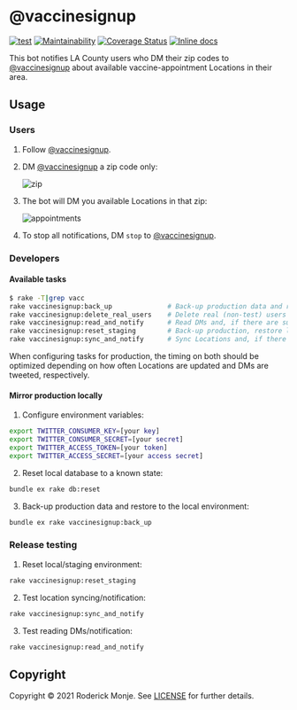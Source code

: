 # @vaccinesignup

[![test](https://github.com/ivanoblomov/vaccinesignup/actions/workflows/test.yml/badge.svg)](https://github.com/ivanoblomov/vaccinesignup/actions/workflows/test.yml)
[![Maintainability](https://api.codeclimate.com/v1/badges/dad2d32da2d576e4a99a/maintainability)](https://codeclimate.com/github/ivanoblomov/vaccinesignup/maintainability)
[![Coverage Status](https://coveralls.io/repos/github/ivanoblomov/vaccinesignup/badge.svg?branch=main&kill_cache=1)](https://coveralls.io/github/ivanoblomov/vaccinesignup?branch=main)
[![Inline docs](http://inch-ci.org/github/ivanoblomov/vaccinesignup.svg?branch=main)](http://inch-ci.org/github/ivanoblomov/vaccinesignup)

This bot notifies LA County users who DM their zip codes to [@vaccinesignup](https://twitter.com/vaccinesignup/) about available vaccine-appointment Locations in their area.

## Usage

### Users

1. Follow [@vaccinesignup](https://twitter.com/vaccinesignup/).

2. DM [@vaccinesignup](https://twitter.com/vaccinesignup/) a zip code only:

   ![zip](https://user-images.githubusercontent.com/113809/111058905-b2b68e00-845f-11eb-99d1-3aa0b4adcaad.png)

3. The bot will DM you available Locations in that zip:

   ![appointments](https://user-images.githubusercontent.com/113809/111059071-bc8cc100-8460-11eb-9148-74998844b8e9.png)

4. To stop all notifications, DM `stop` to [@vaccinesignup](https://twitter.com/vaccinesignup/).

### Developers

#### Available tasks

```bash
$ rake -T|grep vacc
rake vaccinesignup:back_up              # Back-up production data and restore to the local environment
rake vaccinesignup:delete_real_users    # Delete real (non-test) users from development environment
rake vaccinesignup:read_and_notify      # Read DMs and, if there are subscribed zip codes, notify users
rake vaccinesignup:reset_staging        # Back-up production, restore locally, and delete real users for testing
rake vaccinesignup:sync_and_notify      # Sync Locations and, if there are changes, notify users
```
When configuring tasks for production, the timing on both should be optimized depending on how often Locations are updated and DMs are tweeted, respectively.

#### Mirror production locally

1. Configure environment variables:
```bash
export TWITTER_CONSUMER_KEY=[your key]
export TWITTER_CONSUMER_SECRET=[your secret]
export TWITTER_ACCESS_TOKEN=[your token]
export TWITTER_ACCESS_SECRET=[your access secret]
```
2. Reset local database to a known state:
```bash
bundle ex rake db:reset
```
3. Back-up production data and restore to the local environment:
```bash
bundle ex rake vaccinesignup:back_up
```

### Release testing

1. Reset local/staging environment:
```bash
rake vaccinesignup:reset_staging
```
2. Test location syncing/notification:
```bash
rake vaccinesignup:sync_and_notify
```
3. Test reading DMs/notification:
```bash
rake vaccinesignup:read_and_notify
```

## Copyright

Copyright © 2021 Roderick Monje. See [LICENSE](LICENSE) for further details.
